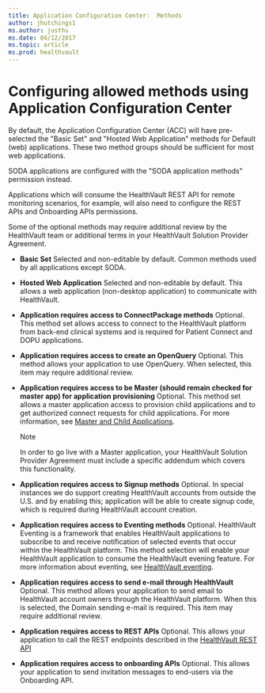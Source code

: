 ```yaml
---
title: Application Configuration Center:  Methods
author: jhutchings1
ms.author: justhu
ms.date: 04/12/2017
ms.topic: article
ms.prod: healthvault
---
```


# Configuring allowed methods using Application Configuration Center

By default, the Application Configuration Center (ACC) will have pre-selected the "Basic Set" and "Hosted Web Application" methods for Default (web) applications. These two method groups should be sufficient for most web applications. 

SODA applications are configured with the "SODA application methods" permission instead. 

Applications which will consume the HealthVault REST API for remote monitoring scenarios, for example, will also need to configure the REST APIs and Onboarding APIs permissions. 

Some of the optional methods may require additional review by the HealthVault team or additional terms in your HealthVault Solution Provider Agreement.

* **Basic Set** Selected and non-editable by default. Common methods used by all applications except SODA.
* **Hosted Web Application** Selected and non-editable by default. This allows a web application (non-desktop application) to communicate with HealthVault.
* **Application requires access to ConnectPackage methods** Optional. This method set allows access to connect to the HealthVault platform from back-end clinical systems and is required for Patient Connect and DOPU applications.
* **Application requires access to create an OpenQuery** Optional. This method allows your application to use OpenQuery. When selected, this item may require additional review.
* **Application requires access to be Master (should remain checked for master app) for application provisioning** Optional. This method set allows a master application access to provision child applications and to get authorized connect requests for child applications. For more information, see <span>[Master and Child Applications](/healthvault/concepts/advanced/master-and-child-applications).

  > [!NOTE]
  > In order to go live with a Master application, your HealthVault Solution Provider Agreement must include a specific addendum which covers this functionality.

* **Application requires access to Signup methods** Optional. In special instances we do support creating HealthVault accounts from outside the U.S. and by enabling this; application will be able to create signup code, which is required during HealthVault account creation.
* **Application requires access to Eventing methods** Optional. HealthVault Eventing is a framework that enables HealthVault applications to subscribe to and receive notification of selected events that occur within the HealthVault platform. This method selection will enable your HealthVault application to consume the HealthVault evening feature. For more information about eventing, see [HealthVault eventing](/healthvault/concepts/xml-api/healthvault-eventing).

* **Application requires access to send e-mail through HealthVault** Optional. This method allows your application to send email to HealthVault account owners through the HealthVault platform. When this is selected, the Domain sending e-mail is required. This item may require additional review.
* **Application requires access to REST APIs** Optional. This allows your application to call the REST endpoints described in the [HealthVault REST API](/healthvault/apis/v1.0-preview)

* **Application requires access to onboarding APIs** Optional. This allows your application to send invitation messages to end-users via the Onboarding API.